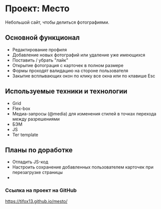 # Проект: Место
Небольшой сайт, чтобы делиться фотографиями.
## Основной функционал
* Редактирование профиля
* Добавление новых фотографий или удаление уже имеющихся
* Поставить / убрать "лайк"
* Открытие фотограция с карточек в полном размере
* Формы проходят валидацию на стороне пользователя
* Закытие всплывающих окон по клику все окна или по клавише Esc
## Используемые техники и технологии
* Grid
* Flex-box
* Медиа-запросы (@media) для изменения стилей в точках перехода между разрешениями
* БЭМ
* JS 
* Тег template
## Планы по доработке
* Отладить JS-код
* Настроить сохранение добавленных пользователем карточек при перезагрузке страницы
* 

### Ссылка на проект на GitHub
https://tifox13.github.io/mesto/

